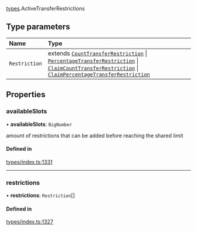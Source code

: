 [types](../../Modules/Types/Types.md).ActiveTransferRestrictions

## Type parameters

| Name | Type |
| :------ | :------ |
| `Restriction` | extends [`CountTransferRestriction`](CountTransferRestriction.md) \| [`PercentageTransferRestriction`](PercentageTransferRestriction.md) \| [`ClaimCountTransferRestriction`](ClaimCountTransferRestriction.md) \| [`ClaimPercentageTransferRestriction`](ClaimPercentageTransferRestriction.md) |

## Properties

### availableSlots

• **availableSlots**: `BigNumber`

amount of restrictions that can be added before reaching the shared limit

#### Defined in

[types/index.ts:1331](https://github.com/PolymeshAssociation/polymesh-sdk/blob/15be87e8/src/types/index.ts#L1331)

___

### restrictions

• **restrictions**: `Restriction`[]

#### Defined in

[types/index.ts:1327](https://github.com/PolymeshAssociation/polymesh-sdk/blob/15be87e8/src/types/index.ts#L1327)

